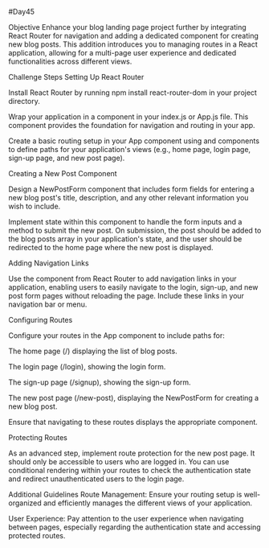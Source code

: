 
#Day45

Objective
Enhance your blog landing page project further by integrating React Router for navigation and adding a dedicated component for creating new blog posts. This addition introduces you to managing routes in a React application, allowing for a multi-page user experience and dedicated functionalities across different views.

Challenge Steps
Setting Up React Router

Install React Router by running npm install react-router-dom in your project directory.

Wrap your application in a <BrowserRouter> component in your index.js or App.js file. This component provides the foundation for navigation and routing in your app.

Create a basic routing setup in your App component using <Routes> and <Route> components to define paths for your application's views (e.g., home page, login page, sign-up page, and new post page).

Creating a New Post Component

Design a NewPostForm component that includes form fields for entering a new blog post's title, description, and any other relevant information you wish to include.

Implement state within this component to handle the form inputs and a method to submit the new post. On submission, the post should be added to the blog posts array in your application's state, and the user should be redirected to the home page where the new post is displayed.

Adding Navigation Links

Use the <Link> component from React Router to add navigation links in your application, enabling users to easily navigate to the login, sign-up, and new post form pages without reloading the page. Include these links in your navigation bar or menu.

Configuring Routes

Configure your routes in the App component to include paths for:

The home page (/) displaying the list of blog posts.

The login page (/login), showing the login form.

The sign-up page (/signup), showing the sign-up form.

The new post page (/new-post), displaying the NewPostForm for creating a new blog post.

Ensure that navigating to these routes displays the appropriate component.

Protecting Routes

As an advanced step, implement route protection for the new post page. It should only be accessible to users who are logged in. You can use conditional rendering within your routes to check the authentication state and redirect unauthenticated users to the login page.

Additional Guidelines
Route Management: Ensure your routing setup is well-organized and efficiently manages the different views of your application.

User Experience: Pay attention to the user experience when navigating between pages, especially regarding the authentication state and accessing protected routes.